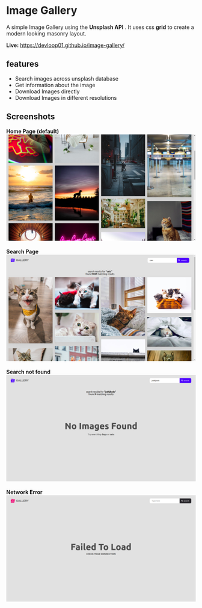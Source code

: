 # Image Gallery

A simple Image Gallery using the **Unsplash API** .
It uses css **grid** to create a modern looking masonry layout.

**Live:** https://devloop01.github.io/image-gallery/


## features
  - Search images across unsplash database
  - Get information about the image
  - Download Images directly
  - Download Images in different resolutions


## Screenshots
**Home Page (default)**
![screenshot](https://github.com/devloop01/image-gallery/blob/master/screenshots/Screenshot%20from%202020-04-19%2010-27-07.png)
<br />
<br />
**Search Page**
![screenshot](https://github.com/devloop01/image-gallery/blob/master/screenshots/Screenshot%20from%202020-04-19%2010-27-33.png)
<br />
<br />
**Search not found**
![screenshot](https://github.com/devloop01/image-gallery/blob/master/screenshots/Screenshot%20from%202020-04-19%2010-27-47.png)
<br />
<br />
**Network Error**
![screenshot](https://github.com/devloop01/image-gallery/blob/master/screenshots/Screenshot%20from%202020-04-19%2010-28-19.png)




